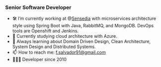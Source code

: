 ### Senior Software Developer 
- 🛠  I’m currently working at @[Sensedia](https://www.sensedia.com.br/) with microservices architecture style using Spring Boot with Java, RabbitMQ, and MongoDB. DevOps tools are Openshift and Jenkins.   
- 🌱 Currently studying cloud architecture with Azure.
- 🔭 Always learning about Domain Driven Design, Clean Architecture, System Design and Distributed Systems. 
- 📫 How to reach me: f.salvador91@gmail.com  
- 👨🏽‍💻 Developer since 2010

